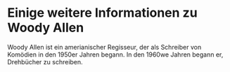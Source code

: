 # Einige weitere Informationen zu Woody Allen
Woody Allen ist ein amerianischer Regisseur, der als Schreiber von Komödien in den 1950er Jahren begann. In den 1960we Jahren begann er, Drehbücher zu schreiben.
